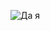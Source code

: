 ![Да я](https://psv4.userapi.com/c235131/u256381353/docs/d51/9d2ebde99b93/64432a51a4f5f148073174.gif?extra=fQcsGN__80xV8OL2btik9CLdiqP3w28nShpKz7WadVbOxno4RVnH7LS5aeC8-g809ssB-BYLiIre3yGBdQLDfTBPwx-Xfv2ORnQQu16pLOv44T6aEzq7PAoFWsjgu77xO5QRXWwW37rtnewyLZA2oL4)
